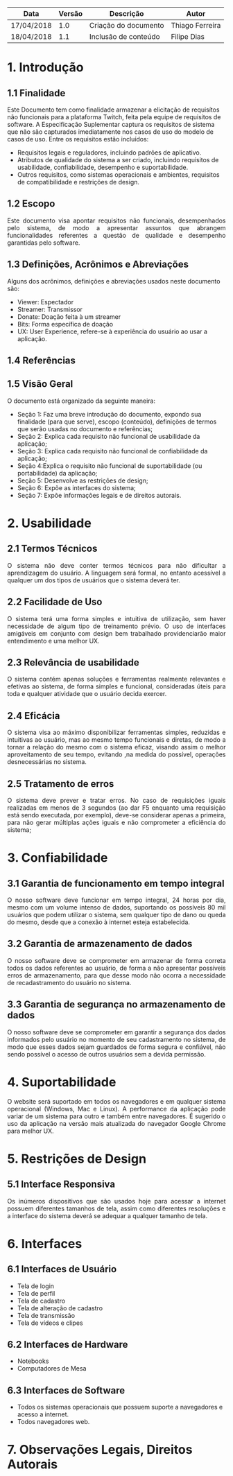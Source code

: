 Data|Versão|Descrição|Autor
-----|------|---------|-------
17/04/2018|1.0|Criação do documento|Thiago Ferreira|
18/04/2018|1.1|Inclusão de conteúdo|Filipe Dias|

<h1> 1. Introdução </h1>
	
## 1.1 Finalidade
Este Documento tem como finalidade armazenar a elicitação de requisítos não funcionais para a plataforma Twitch, feita pela equipe de requisitos de software. 
A Especificação Suplementar captura os requisitos de sistema que não são capturados imediatamente nos casos de uso do modelo de casos de uso. Entre os requisitos estão incluídos:
* Requisitos legais e reguladores, incluindo padrões de aplicativo.
* Atributos de qualidade do sistema a ser criado, incluindo requisitos de usabilidade, confiabilidade, desempenho e suportabilidade.
* Outros requisitos, como sistemas operacionais e ambientes, requisitos de compatibilidade e restrições de design.

<h2> 1.2 Escopo </h2>
<p align="justify">Este documento visa apontar requisitos não funcionais, desempenhados pelo sistema, de modo a apresentar assuntos que abrangem funcionalidades referentes a questão de qualidade e desempenho garantidas pelo software. </p>

<h2> 1.3 Definições, Acrônimos e Abreviações </h2>

Alguns dos acrônimos, definições e abreviações usados neste documento são:

* Viewer: Espectador
* Streamer: Transmissor
* Donate: Doação feita à um streamer
* Bits: Forma específica de doação
* UX: User Experience, refere-se à experiência do usuário ao usar a aplicação.

<h2> 1.4 Referências </h2>


<h2> 1.5 Visão Geral </h2>
<p align="justify">O documento está organizado da seguinte maneira:</p>
<ul>
    <li> Seção 1: Faz uma breve introdução do documento, expondo sua finalidade (para que serve), escopo (conteúdo), definições de termos que serão usadas no documento e referências; </li>
   <li>Seção 2: Explica cada requisito não funcional de usabilidade da aplicação;</li>
   <li>Seção 3: Explica cada requisito não funcional de confiabilidade da aplicação;</li>
   <li>Seção 4:Explica o requisito não funcional de suportabilidade (ou portabilidade) da aplicação;</li>
   <li>Seção 5: Desenvolve as restrições de design;</li>
   <li>Seção 6: Expõe as interfaces do sistema;</li>
   <li>Seção 7: Expõe informações legais e de direitos autorais.</li>
</ul>

<h1> 2. Usabilidade </h1>

<h2> 2.1 Termos Técnicos </h2>
<p align="justify"> O sistema não deve conter termos técnicos para não dificultar a aprendizagem do usuário. A linguagem será formal, no entanto acessível a qualquer um dos tipos de usuários que o sistema deverá ter.</p>
<h2> 2.2 Facilidade de Uso </h2>
<p align="justify">O sistema terá uma forma simples e intuitiva de utilização, sem haver necessidade de algum tipo de treinamento prévio. O uso de interfaces amigáveis em conjunto com design bem trabalhado providenciarão maior entendimento e uma melhor UX.</p>
<h2> 2.3 Relevância de usabilidade </h2>
<p align="justify">O sistema contém apenas soluções e ferramentas realmente relevantes e efetivas ao sistema, de forma simples e funcional, consideradas úteis para toda e qualquer atividade que o usuário decida exercer.</p>

<h2> 2.4 Eficácia </h2>
<p align="justify">O sistema visa ao máximo disponibilizar ferramentas simples, reduzidas e intuitivas ao usuário, mas ao mesmo tempo funcionais e diretas, de modo a tornar a relação do mesmo com o sistema eficaz, visando assim o melhor aproveitamento de seu tempo, evitando ,na medida do possível, operações desnecessárias no sistema.</p>

<h2> 2.5 Tratamento de erros </h2>
<p align="justify">O sistema deve prever e tratar erros. No caso de requisições iguais realizadas em menos de 3 segundos (ao dar F5 enquanto uma requisição está sendo executada, por exemplo), deve-se considerar apenas a primeira, para não gerar múltiplas ações iguais e não comprometer a eficiência do sistema;</p>

<h1> 3. Confiabilidade </h1>

<h2> 3.1 Garantia de funcionamento em tempo integral </h2>
<p align="justify">O nosso software deve funcionar em tempo integral, 24 horas por dia, mesmo com um volume intenso de dados, suportando os possíveis 80 mil usuários que podem utilizar o sistema, sem qualquer tipo de dano ou queda do mesmo, desde que a conexão à internet esteja estabelecida. </p>

<h2> 3.2 Garantia de armazenamento de dados </h2>
<p align="justify">O nosso software deve se comprometer em armazenar de forma correta todos os dados referentes ao usuário, de forma a não apresentar possíveis erros de armazenamento, para que desse modo não ocorra a necessidade de recadastramento do usuário no sistema. </p>

<h2> 3.3 Garantia de segurança no armazenamento de dados </h2>
<p align="justify">O nosso software deve se comprometer em garantir a segurança dos dados informados pelo usuário no momento de seu cadastramento no sistema, de modo que esses dados sejam guardados de forma segura e confiável, não sendo possível o acesso de outros usuários sem a devida permissão.</p>	

<h1> 4. Suportabilidade </h1>
<p align="justify">O website será suportado em todos os navegadores e em qualquer sistema operacional (Windows, Mac e Linux). A performance da aplicação pode variar de um sistema para outro e também entre navegadores. É sugerido o uso da aplicação na versão mais atualizada do navegador Google Chrome para melhor UX.</p>
<h1> 5. Restrições de Design </h1>

<h2> 5.1 Interface Responsiva </h2>

<p align="justify">Os inúmeros dispositivos que são usados hoje para acessar a internet possuem diferentes tamanhos de tela, assim como diferentes resoluções e a  interface do sistema deverá se adequar a qualquer tamanho de tela.</p>

<h1> 6. Interfaces </h1>

<h2> 6.1 Interfaces de Usuário </h2>

* Tela de login
* Tela de perfil
* Tela de cadastro
* Tela de alteração de cadastro
* Tela de transmissão
* Tela de vídeos e clipes

<h2> 6.2 Interfaces de Hardware </h2>

* Notebooks
* Computadores de Mesa

<h2> 6.3 Interfaces de Software </h2>

* Todos os sistemas operacionais que possuem suporte a navegadores e acesso a internet.
* Todos navegadores web.

<h1> 7. Observações Legais, Direitos Autorais </h1>
